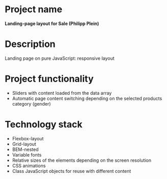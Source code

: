 # Project name

**Landing-page layout for Sale (Philipp Plein)**

# Description

Landing page on pure JavaScript: responsive layout

# Project functionality

- Sliders with content loaded from the data array
- Automatic page content switching depending on the selected products category (gender)

# Technology stack

- Flexbox-layout
- Grid-layout
- BEM-nested
- Variable fonts
- Relative sizes of the elements depending on the screen resolution
- CSS animations
- Class JavaScript objects for reuse with different content

